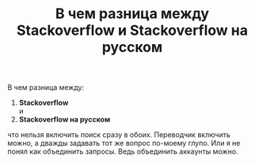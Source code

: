 ﻿---
title: "В чем разница между Stackoverflow и Stackoverflow на русском"
se.owner.user_id: 470094
se.owner.display_name: "gintaras.martinaitis"
se.owner.link: "https://ru.meta.stackoverflow.com/users/470094/gintaras-martinaitis"
se.link: "https://ru.meta.stackoverflow.com/questions/11809/%d0%92-%d1%87%d0%b5%d0%bc-%d1%80%d0%b0%d0%b7%d0%bd%d0%b8%d1%86%d0%b0-%d0%bc%d0%b5%d0%b6%d0%b4%d1%83-stackoverflow-%d0%b8-stackoverflow-%d0%bd%d0%b0-%d1%80%d1%83%d1%81%d1%81%d0%ba%d0%be%d0%bc"
se.question_id: 11809
se.post_type: question
---
<p>В чем разница между:</p>
<ol>
<li><strong>Stackoverflow</strong><br />
и</li>
<li><strong>Stackoverflow на русском</strong></li>
</ol>
<p>что нельзя включить поиск сразу в обоих. Переводчик включить можно, а дважды задавать тот же вопрос по-моему глупо. Или я не понял как объединить запросы. Ведь объединить аккаунты можно.</p>
